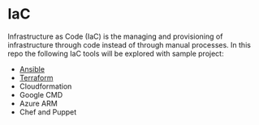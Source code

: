 # IaC
Infrastructure as Code (IaC) is the managing and provisioning of infrastructure through code instead of through manual processes.
In this repo the following IaC tools will be explored with sample project: 

- [Ansible](https://github.com/aa-cloudengineer/IaC/tree/main/Ansible)
- [Terraform](https://github.com/aa-cloudengineer/IaC/tree/main/Terraform)
- Cloudformation
- Google CMD
- Azure ARM
- Chef and Puppet 
